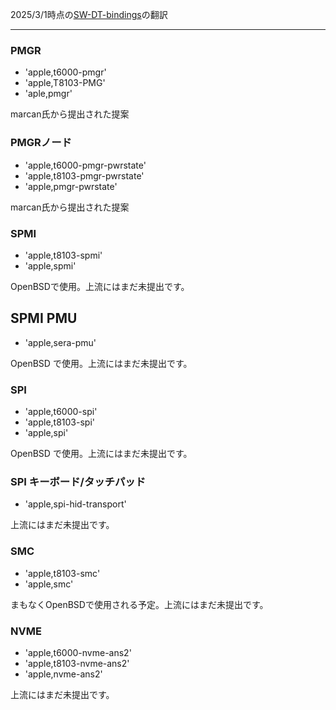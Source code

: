 2025/3/1時点の[SW-DT-bindings](https://github.com/AsahiLinux/docs/blob/main/docs/SW-DT-bindings.md)の翻訳

---
### PMGR
- 'apple,t6000-pmgr'
- 'apple,T8103-PMG'
- 'aple,pmgr'

marcan氏から提出された提案

### PMGRノード
- 'apple,t6000-pmgr-pwrstate'
- 'apple,t8103-pmgr-pwrstate'
- 'apple,pmgr-pwrstate'

marcan氏から提出された提案

### SPMI
- 'apple,t8103-spmi'
- 'apple,spmi'

OpenBSDで使用。上流にはまだ未提出です。

## SPMI PMU
- 'apple,sera-pmu'

OpenBSD で使用。上流にはまだ未提出です。

### SPI
- 'apple,t6000-spi'
- 'apple,t8103-spi'
- 'apple,spi'

OpenBSD で使用。上流にはまだ未提出です。

### SPI キーボード/タッチパッド
- 'apple,spi-hid-transport'

上流にはまだ未提出です。

### SMC
- 'apple,t8103-smc'
- 'apple,smc'

まもなくOpenBSDで使用される予定。上流にはまだ未提出です。

### NVME
- 'apple,t6000-nvme-ans2'
- 'apple,t8103-nvme-ans2'
- 'apple,nvme-ans2'

上流にはまだ未提出です。
